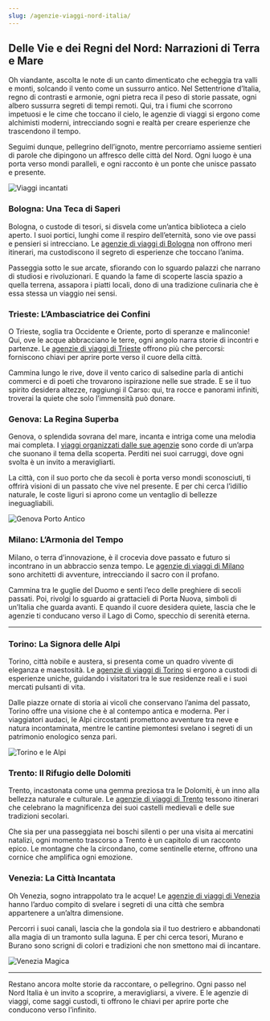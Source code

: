 ```yaml
---
slug: /agenzie-viaggi-nord-italia/
---
```


## Delle Vie e dei Regni del Nord: Narrazioni di Terra e Mare

Oh viandante, ascolta le note di un canto dimenticato che echeggia tra valli e monti, solcando il vento come un sussurro antico. Nel Settentrione d’Italia, regno di contrasti e armonie, ogni pietra reca il peso di storie passate, ogni albero sussurra segreti di tempi remoti. Qui, tra i fiumi che scorrono impetuosi e le cime che toccano il cielo, le agenzie di viaggi si ergono come alchimisti moderni, intrecciando sogni e realtà per creare esperienze che trascendono il tempo.

Seguimi dunque, pellegrino dell’ignoto, mentre percorriamo assieme sentieri di parole che dipingono un affresco delle città del Nord. Ogni luogo è una porta verso mondi paralleli, e ogni racconto è un ponte che unisce passato e presente.

![Viaggi incantati](/guide-img/output/4.jpg)

### Bologna: Una Teca di Saperi

Bologna, o custode di tesori, si disvela come un’antica biblioteca a cielo aperto. I suoi portici, lunghi come il respiro dell’eternità, sono vie ove passi e pensieri si intrecciano. Le [agenzie di viaggi di Bologna](https://www.impresaitalia.info/633/1/agenzie-viaggi/bologna.aspx) non offrono meri itinerari, ma custodiscono il segreto di esperienze che toccano l’anima.

Passeggia sotto le sue arcate, sfiorando con lo sguardo palazzi che narrano di studiosi e rivoluzionari. E quando la fame di scoperte lascia spazio a quella terrena, assapora i piatti locali, dono di una tradizione culinaria che è essa stessa un viaggio nei sensi.

### Trieste: L’Ambasciatrice dei Confini

O Trieste, soglia tra Occidente e Oriente, porto di speranze e malinconie! Qui, ove le acque abbracciano le terre, ogni angolo narra storie di incontri e partenze. Le [agenzie di viaggi di Trieste](https://www.impresaitalia.info/633/1/agenzie-viaggi/trieste.aspx) offrono più che percorsi: forniscono chiavi per aprire porte verso il cuore della città.

Cammina lungo le rive, dove il vento carico di salsedine parla di antichi commerci e di poeti che trovarono ispirazione nelle sue strade. E se il tuo spirito desidera altezze, raggiungi il Carso: qui, tra rocce e panorami infiniti, troverai la quiete che solo l’immensità può donare.

### Genova: La Regina Superba

Genova, o splendida sovrana del mare, incanta e intriga come una melodia mai completa. I [viaggi organizzati dalle sue agenzie](https://www.impresaitalia.info/633/1/agenzie-viaggi/genova.aspx) sono corde di un’arpa che suonano il tema della scoperta. Perditi nei suoi carruggi, dove ogni svolta è un invito a meravigliarti.

La città, con il suo porto che da secoli è porta verso mondi sconosciuti, ti offrirà visioni di un passato che vive nel presente. E per chi cerca l’idillio naturale, le coste liguri si aprono come un ventaglio di bellezze ineguagliabili.

![Genova Porto Antico](/guide-img/output/5.jpg)

### Milano: L’Armonia del Tempo

Milano, o terra d’innovazione, è il crocevia dove passato e futuro si incontrano in un abbraccio senza tempo. Le [agenzie di viaggi di Milano](https://www.impresaitalia.info/633/1/agenzie-viaggi/milano.aspx) sono architetti di avventure, intrecciando il sacro con il profano.

Cammina tra le guglie del Duomo e senti l’eco delle preghiere di secoli passati. Poi, rivolgi lo sguardo ai grattacieli di Porta Nuova, simboli di un’Italia che guarda avanti. E quando il cuore desidera quiete, lascia che le agenzie ti conducano verso il Lago di Como, specchio di serenità eterna.

---

### Torino: La Signora delle Alpi

Torino, città nobile e austera, si presenta come un quadro vivente di eleganza e maestosità. Le [agenzie di viaggi di Torino](https://www.impresaitalia.info/633/1/agenzie-viaggi/torino.aspx) si ergono a custodi di esperienze uniche, guidando i visitatori tra le sue residenze reali e i suoi mercati pulsanti di vita.

Dalle piazze ornate di storia ai vicoli che conservano l’anima del passato, Torino offre una visione che è al contempo antica e moderna. Per i viaggiatori audaci, le Alpi circostanti promettono avventure tra neve e natura incontaminata, mentre le cantine piemontesi svelano i segreti di un patrimonio enologico senza pari.

![Torino e le Alpi](/guide-img/output/6.jpg)

### Trento: Il Rifugio delle Dolomiti

Trento, incastonata come una gemma preziosa tra le Dolomiti, è un inno alla bellezza naturale e culturale. Le [agenzie di viaggi di Trento](https://www.impresaitalia.info/633/1/agenzie-viaggi/trento.aspx) tessono itinerari che celebrano la magnificenza dei suoi castelli medievali e delle sue tradizioni secolari.

Che sia per una passeggiata nei boschi silenti o per una visita ai mercatini natalizi, ogni momento trascorso a Trento è un capitolo di un racconto epico. Le montagne che la circondano, come sentinelle eterne, offrono una cornice che amplifica ogni emozione.

### Venezia: La Città Incantata

Oh Venezia, sogno intrappolato tra le acque! Le [agenzie di viaggi di Venezia](https://www.impresaitalia.info/633/1/agenzie-viaggi/venezia.aspx) hanno l’arduo compito di svelare i segreti di una città che sembra appartenere a un’altra dimensione.

Percorri i suoi canali, lascia che la gondola sia il tuo destriero e abbandonati alla magia di un tramonto sulla laguna. E per chi cerca tesori, Murano e Burano sono scrigni di colori e tradizioni che non smettono mai di incantare.

![Venezia Magica](/guide-img/output/7.jpg)

---

Restano ancora molte storie da raccontare, o pellegrino. Ogni passo nel Nord Italia è un invito a scoprire, a meravigliarsi, a vivere. E le agenzie di viaggi, come saggi custodi, ti offrono le chiavi per aprire porte che conducono verso l’infinito.